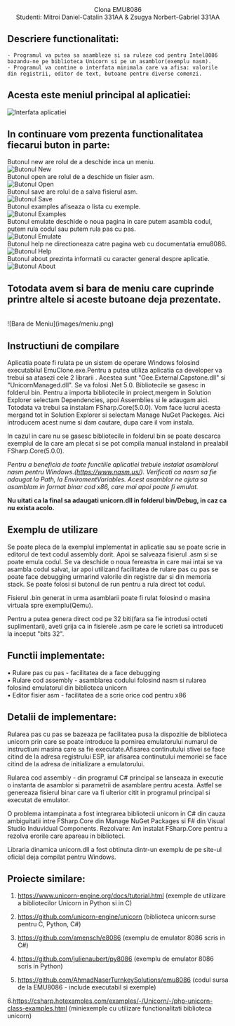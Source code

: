 <div align="center" >
Clona EMU8086 
<br>
Studenti: Mitroi Daniel-Catalin 331AA & Zsugya Norbert-Gabriel 331AA
</div>


Descriere functionalitati:
---------------------
	- Programul va putea sa asambleze si sa ruleze cod pentru Intel8086 bazandu-ne pe biblioteca Unicorn si pe un asamblor(exemplu nasm).
	- Programul va contine o interfata minimala care va afisa: valorile din registrii, editor de text, butoane pentru diverse comenzi.


 Acesta este meniul principal al aplicatiei:
---------------------
![Interfata aplicatiei](images/Interfata.png )

In continuare vom prezenta functionalitatea fiecarui buton in parte:
---------------------

Butonul new are rolul de a deschide inca un meniu.
<br>
![Butonul New](images/New.png )
<br>
Butonul open are rolul de a deschide un fisier asm.
<br>
![Butonul Open](images/Open.png )
<br>
Butonul save are rolul de a salva fisierul asm.	
<br>
![Butonul Save](images/Save.png )
<br>
Butonul examples afiseaza o lista cu exemple.
<br>
![Butonul Examples](images/Examples.png )
<br>
Butonul emulate deschide o noua pagina in care putem asambla codul, putem rula codul sau putem rula pas cu pas. 
<br>
![Butonul Emulate](images/Emulate.png )
<br>
Butonul help ne directioneaza catre pagina web cu documentatia emu8086.
<br>
![Butonul Help](images/Help.png )
<br>
Butonul about prezinta informatii cu caracter general despre aplicatie.
<br>
![Butonul About](images/About.png )
<br>


Totodata avem si bara de meniu care cuprinde printre altele si aceste butoane deja prezentate.
---------------------
<br>
![Bara de Meniu](images/meniu.png)

Instructiuni de compilare
---------------------

Aplicatia poate fi rulata pe un sistem de operare Windows folosind executabilul EmuClone.exe.Pentru a putea utiliza aplicatia ca developer va trebui sa atasezi cele 2 librarii . Acestea sunt "Gee.External.Capstone.dll" si "UnicornManaged.dll". Se va folosi .Net 5.0. Bibliotecile se gasesc in folderul bin. Pentru a importa bibliotecile in proiect,mergem in Solution Explorer selectam Dependencies, apoi Assemblies si le adaugam aici. Totodata va trebui sa instalam FSharp.Core(5.0.0). Vom face lucrul acesta mergand tot in Solution Explorer si selectam Manage NuGet Packeges. Aici introducem acest nume si dam cautare, dupa care il vom instala.

In cazul in care nu se gasesc bibliotecile in folderul bin se poate descarca exemplul de la care am plecat si se pot compila manual instaland in prealabil FSharp.Core(5.0.0).

_Pentru a beneficia de toate functiile aplicatiei trebuie instalat asamblorul nasm pentru Windows.(https://www.nasm.us/). Verificati ca nasm sa fie adaugat la Path, la EnviromentVariables. Acest asamblor ne ajuta sa asamblam in format binar cod x86, care mai apoi poate fi emulat._

**Nu uitati ca la final sa adaugati unicorn.dll in folderul bin/Debug, in caz ca nu exista acolo.** 

Exemplu de utilizare
---------------------

Se poate pleca de la exemplul implementat in aplicatie sau se poate scrie in editorul de text codul assembly dorit. Apoi se salveaza fisierul .asm si se poate emula codul. Se va deschide o noua fereastra in care mai intai se va asambla codul salvat, iar apoi utilizand facilitatea de rulare pas cu pas se poate face debugging urmarind valorile din registre dar si din memoria stack. Se poate folosi si butonul de run pentru a rula direct tot codul.

Fisierul .bin generat in urma asamblarii poate fi rulat folosind o masina virtuala spre exemplu(Qemu).

Pentru a putea genera direct cod pe 32 biti(fara sa fie introdusi octeti suplimentari), aveti grija ca in fisierele .asm pe care le scrieti sa introduceti la inceput "bits 32". 

Functii implementate:
---------------------

•	Rulare pas cu pas - facilitatea de a face debugging
<br>
•	Rulare cod assembly - asamblarea codului folosind nasm si rularea folosind emulatorul din biblioteca unicorn
<br>
•	Editor fisier asm - facilitatea de a scrie orice cod pentru x86

Detalii de implementare:
---------------------

Rularea pas cu pas se bazeaza pe facilitatea pusa la dispozitie de biblioteca unicorn prin care se poate introduce la pornirea emulatorului numarul de instructiuni masina care sa fie executate.Afisarea continutului stivei se face citind de la adresa registrului ESP, iar afisarea continutului memoriei se face citind de la adresa de initializare a emulatorului.

Rularea cod assembly - din programul C# principal se lanseaza in executie o instanta de asamblor si parametrii de asamblare pentru acesta. Astfel se genereaza fisierul binar care va fi ulterior citit in programul principal si executat de emulator.

O problema intampinata a fost integrarea bibliotecii unicorn in C# din cauza ambiguitatii intre FSharp.Core din Manage NuGet Packages si F# din Visual Studio Induvidual Components. 
Rezolvare: Am instalat FSharp.Core pentru a rezolva erorile care apareau in biblioteci.

Libraria dinamica unicorn.dll a fost obtinuta dintr-un exemplu de pe site-ul oficial deja compilat pentru Windows.

Proiecte similare:
----------------

1. https://www.unicorn-engine.org/docs/tutorial.html
(exemple de utilizare a bibliotecilor Unicorn in Python si in C)

2. https://github.com/unicorn-engine/unicorn
(biblioteca unicorn:surse pentru C, Python, C#)

3. https://github.com/amensch/e8086
(exemplu de emulator 8086 scris in C#)

4. https://github.com/julienaubert/py8086
(exemplu de emulator 8086 scris in Python)

5. https://github.com/AhmadNaserTurnkeySolutions/emu8086
(codul sursa de la EMU8086 - include executabil si exemple)

6.https://csharp.hotexamples.com/examples/-/Unicorn/-/php-unicorn-class-examples.html
(miniexemple cu utilizare functionalitati biblioteca unicorn)

	

 
	
